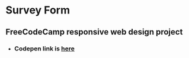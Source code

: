 # Survey Form

## FreeCodeCamp responsive web design project

- ### Codepen link is [here](https://codepen.io/femincan/full/abVLEWy)
